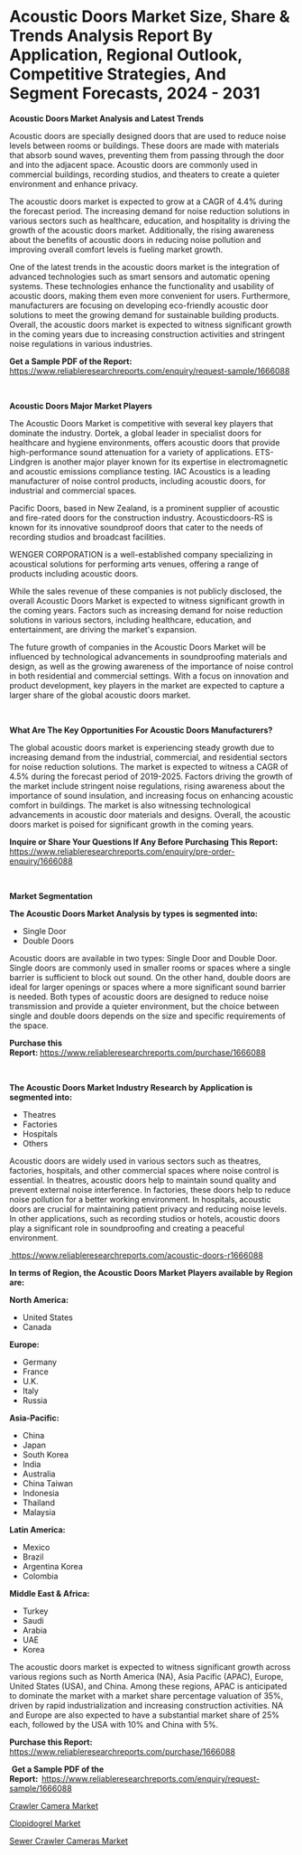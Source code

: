 <p><h1>Acoustic Doors Market Size, Share & Trends Analysis Report By Application, Regional Outlook, Competitive Strategies, And Segment Forecasts, 2024 - 2031</h1></p><p><strong>Acoustic Doors Market Analysis and Latest Trends</strong></p>
<p><p>Acoustic doors are specially designed doors that are used to reduce noise levels between rooms or buildings. These doors are made with materials that absorb sound waves, preventing them from passing through the door and into the adjacent space. Acoustic doors are commonly used in commercial buildings, recording studios, and theaters to create a quieter environment and enhance privacy.</p><p>The acoustic doors market is expected to grow at a CAGR of 4.4% during the forecast period. The increasing demand for noise reduction solutions in various sectors such as healthcare, education, and hospitality is driving the growth of the acoustic doors market. Additionally, the rising awareness about the benefits of acoustic doors in reducing noise pollution and improving overall comfort levels is fueling market growth.</p><p>One of the latest trends in the acoustic doors market is the integration of advanced technologies such as smart sensors and automatic opening systems. These technologies enhance the functionality and usability of acoustic doors, making them even more convenient for users. Furthermore, manufacturers are focusing on developing eco-friendly acoustic door solutions to meet the growing demand for sustainable building products. Overall, the acoustic doors market is expected to witness significant growth in the coming years due to increasing construction activities and stringent noise regulations in various industries.</p></p>
<p><strong>Get a Sample PDF of the Report:&nbsp;</strong> <a href="https://www.reliableresearchreports.com/enquiry/request-sample/1666088">https://www.reliableresearchreports.com/enquiry/request-sample/1666088</a></p>
<p>&nbsp;</p>
<p><strong>Acoustic Doors Major Market Players</strong></p>
<p><p>The Acoustic Doors Market is competitive with several key players that dominate the industry. Dortek, a global leader in specialist doors for healthcare and hygiene environments, offers acoustic doors that provide high-performance sound attenuation for a variety of applications. ETS-Lindgren is another major player known for its expertise in electromagnetic and acoustic emissions compliance testing. IAC Acoustics is a leading manufacturer of noise control products, including acoustic doors, for industrial and commercial spaces. </p><p>Pacific Doors, based in New Zealand, is a prominent supplier of acoustic and fire-rated doors for the construction industry. Acousticdoors-RS is known for its innovative soundproof doors that cater to the needs of recording studios and broadcast facilities. </p><p>WENGER CORPORATION is a well-established company specializing in acoustical solutions for performing arts venues, offering a range of products including acoustic doors. </p><p>While the sales revenue of these companies is not publicly disclosed, the overall Acoustic Doors Market is expected to witness significant growth in the coming years. Factors such as increasing demand for noise reduction solutions in various sectors, including healthcare, education, and entertainment, are driving the market's expansion. </p><p>The future growth of companies in the Acoustic Doors Market will be influenced by technological advancements in soundproofing materials and design, as well as the growing awareness of the importance of noise control in both residential and commercial settings. With a focus on innovation and product development, key players in the market are expected to capture a larger share of the global acoustic doors market.</p></p>
<p>&nbsp;</p>
<p><strong>What Are The Key Opportunities For Acoustic Doors Manufacturers?</strong></p>
<p><p>The global acoustic doors market is experiencing steady growth due to increasing demand from the industrial, commercial, and residential sectors for noise reduction solutions. The market is expected to witness a CAGR of 4.5% during the forecast period of 2019-2025. Factors driving the growth of the market include stringent noise regulations, rising awareness about the importance of sound insulation, and increasing focus on enhancing acoustic comfort in buildings. The market is also witnessing technological advancements in acoustic door materials and designs. Overall, the acoustic doors market is poised for significant growth in the coming years.</p></p>
<p><strong>Inquire or Share Your Questions If Any Before Purchasing This Report:</strong> <a href="https://www.reliableresearchreports.com/enquiry/pre-order-enquiry/1666088">https://www.reliableresearchreports.com/enquiry/pre-order-enquiry/1666088</a></p>
<p>&nbsp;</p>
<p><strong>Market Segmentation</strong></p>
<p><strong>The Acoustic Doors Market Analysis by types is segmented into:</strong></p>
<p><ul><li>Single Door</li><li>Double Doors</li></ul></p>
<p><p>Acoustic doors are available in two types: Single Door and Double Door. Single doors are commonly used in smaller rooms or spaces where a single barrier is sufficient to block out sound. On the other hand, double doors are ideal for larger openings or spaces where a more significant sound barrier is needed. Both types of acoustic doors are designed to reduce noise transmission and provide a quieter environment, but the choice between single and double doors depends on the size and specific requirements of the space.</p></p>
<p><strong>Purchase this Report:&nbsp;</strong><a href="https://www.reliableresearchreports.com/purchase/1666088">https://www.reliableresearchreports.com/purchase/1666088</a></p>
<p>&nbsp;</p>
<p><strong>The Acoustic Doors Market Industry Research by Application is segmented into:</strong></p>
<p><ul><li>Theatres</li><li>Factories</li><li>Hospitals</li><li>Others</li></ul></p>
<p><p>Acoustic doors are widely used in various sectors such as theatres, factories, hospitals, and other commercial spaces where noise control is essential. In theatres, acoustic doors help to maintain sound quality and prevent external noise interference. In factories, these doors help to reduce noise pollution for a better working environment. In hospitals, acoustic doors are crucial for maintaining patient privacy and reducing noise levels. In other applications, such as recording studios or hotels, acoustic doors play a significant role in soundproofing and creating a peaceful environment.</p></p>
<p><a href="https://www.reliableresearchreports.com/acoustic-doors-r1666088">&nbsp;https://www.reliableresearchreports.com/acoustic-doors-r1666088</a></p>
<p><strong>In terms of Region, the Acoustic Doors Market Players available by Region are:</strong></p>
<p>
    <p> <strong> North America: </strong>
        <ul>
            <li>United States</li>
            <li>Canada</li>
        </ul>
        </p> 
    <p> <strong> Europe: </strong>
        <ul>
            <li>Germany</li>
            <li>France</li>
            <li>U.K.</li>
            <li>Italy</li>
            <li>Russia</li>
        </ul>
        </p> 
    <p> <strong> Asia-Pacific: </strong>
        <ul>
            <li>China</li>
            <li>Japan</li>
            <li>South Korea</li>
            <li>India</li>
            <li>Australia</li>
            <li>China Taiwan</li>
            <li>Indonesia</li>
            <li>Thailand</li>
            <li>Malaysia</li>
        </ul>
        </p> 
    <p> <strong> Latin America: </strong>
        <ul>
            <li>Mexico</li>
            <li>Brazil</li>
            <li>Argentina Korea</li>
            <li>Colombia</li>
        </ul>
        </p> 
    <p> <strong> Middle East & Africa: </strong>
        <ul>
            <li>Turkey</li>
            <li>Saudi</li>
            <li>Arabia</li>
            <li>UAE</li>
            <li>Korea</li>
        </ul>
    </p>
    </p>
<p><p>The acoustic doors market is expected to witness significant growth across various regions such as North America (NA), Asia Pacific (APAC), Europe, United States (USA), and China. Among these regions, APAC is anticipated to dominate the market with a market share percentage valuation of 35%, driven by rapid industrialization and increasing construction activities. NA and Europe are also expected to have a substantial market share of 25% each, followed by the USA with 10% and China with 5%.</p></p>
<p><strong>Purchase this Report: </strong><a href="https://www.reliableresearchreports.com/purchase/1666088">https://www.reliableresearchreports.com/purchase/1666088</a></p>
<p>&nbsp;<strong>Get a Sample PDF of the Report:&nbsp;&nbsp;</strong><a href="https://www.reliableresearchreports.com/enquiry/request-sample/1666088">https://www.reliableresearchreports.com/enquiry/request-sample/1666088</a></p>
<p><strong></strong></p>
<p><p><a href="https://www.linkedin.com/pulse/crawler-camera-market-size-reveals-best-marketing-channels-t0lff">Crawler Camera Market</a></p><p><a href="https://www.linkedin.com/pulse/clopidogrel-market-research-report-its-history-forecast-2024-i7rhf">Clopidogrel Market</a></p><p><a href="https://www.linkedin.com/pulse/sewer-crawler-cameras-market-insight-trends-growth-forecasted-9mtdf">Sewer Crawler Cameras Market</a></p></p>